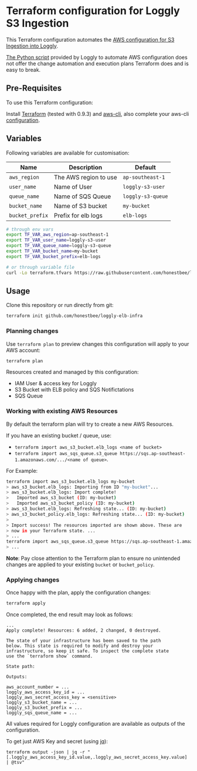 # Terraform configuration for Loggly S3 Ingestion

This Terraform configuration automates the [AWS configuration for S3 Ingestion into Loggly](https://www.loggly.com/docs/s3-ingestion-manual/).

[The Python script](https://www.loggly.com/docs/s3-ingestion-auto) provided by Loggly to automate AWS configuration does not offer the change automation and execution plans Terraform does and is easy to break.

## Pre-Requisites

To use this Terraform configuration:

Install [Terraform](https://www.terraform.io/downloads.html) (tested with 0.9.3) and [aws-cli](http://docs.aws.amazon.com/cli/latest/userguide/installing.html), also complete your aws-cli [configuration](http://docs.aws.amazon.com/cli/latest/userguide/cli-chap-getting-started.html).

## Variables

Following variables are available for customisation:

| Name            | Description                         | Default           |
| --------------- | ----------------------------------- | ----------------- |
| `aws_region`    | The AWS region to use               | `ap-southeast-1`  |
| `user_name`     | Name of User                        | `loggly-s3-user`  |
| `queue_name`    | Name of SQS Queue                   | `loggly-s3-queue` |
| `bucket_name`   | Name of S3 bucket                   | `my-bucket`       |
| `bucket_prefix` | Prefix for elb logs                 | `elb-logs`        |

```bash
# through env vars
export TF_VAR_aws_region=ap-southeast-1
export TF_VAR_user_name=loggly-s3-user
export TF_VAR_queue_name=loggly-s3-queue
export TF_VAR_bucket_name=my-bucket
export TF_VAR_bucket_prefix=elb-logs

# or through variable file
curl -Lo terraform.tfvars https://raw.githubusercontent.com/honestbee/loggly-elb-infra/master/terraform.tfvars.example
```

## Usage

Clone this repository or run directly from git:

```bash
terraform init github.com/honestbee/loggly-elb-infra
```

### Planning changes

Use `terraform plan` to preview changes this configuration will apply to your AWS account:

```bash
terraform plan
```

Resources created and managed by this configuration:

- IAM User & access key for Loggly
- S3 Bucket with ELB policy and SQS Notifictations
- SQS Queue

### Working with existing AWS Resources

By default the terraform plan will try to create a new AWS Resources.

If you have an existing bucket / queue, use:
-  `terraform import aws_s3_bucket.elb_logs <name of bucket>`
-  `terraform import aws_sqs_queue.s3_queue https://sqs.ap-southeast-1.amazonaws.com/.../<name of queue>`.

For Example:

```bash
terraform import aws_s3_bucket.elb_logs my-bucket
> aws_s3_bucket.elb_logs: Importing from ID "my-bucket"...
> aws_s3_bucket.elb_logs: Import complete!
>   Imported aws_s3_bucket (ID: my-bucket)
>   Imported aws_s3_bucket_policy (ID: my-bucket)
> aws_s3_bucket.elb_logs: Refreshing state... (ID: my-bucket)
> aws_s3_bucket_policy.elb_logs: Refreshing state... (ID: my-bucket)
>
> Import success! The resources imported are shown above. These are
> now in your Terraform state. ...
> ...
terraform import aws_sqs_queue.s3_queue https://sqs.ap-southeast-1.amazonaws.com/.../loggly-s3-queue
> ...

```

**Note**: Pay close attention to the Terraform plan to ensure no unintended changes are applied to your existing `bucket` or `bucket_policy`.

### Applying changes

Once happy with the plan, apply the configuration changes:

```bash
terraform apply
```

Once completed, the end result may look as follows:

```
...
Apply complete! Resources: 6 added, 2 changed, 0 destroyed.

The state of your infrastructure has been saved to the path
below. This state is required to modify and destroy your
infrastructure, so keep it safe. To inspect the complete state
use the `terraform show` command.

State path:

Outputs:

aws_account_number = ...
loggly_aws_access_key_id = ...
loggly_aws_secret_access_key = <sensitive>
loggly_s3_bucket_name = ...
loggly_s3_bucket_prefix = ...
loggly_sqs_queue_name = ...
```

All values required for Loggly configuration are available as outputs of the configuration.

To get just AWS Key and secret (using [jq](http://stedolan.github.io/jq)):

```
terraform output -json | jq -r "[.loggly_aws_access_key_id.value,.loggly_aws_secret_access_key.value] | @tsv"
```

